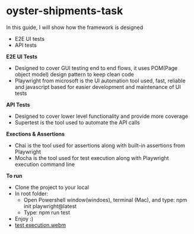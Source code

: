 # oyster-shipments-task
In this guide, I will show how the framework is designed
- E2E UI tests
- API tests

**E2E UI Tests**
- Designed to cover GUI testing end to end flows, it uses POM(Page object model) design pattern to keep clean code
- Playwright from microsoft is the UI automation tool used, fast, reliable and javascript based for easier development and maintenance of UI tests

**API Tests**
- Designed to cover lower level functionality and provide more coverage
- Supertest is the tool used to automate the API calls

**Exections & Assertions**
- Chai is the tool used for assertions along with built-in assertions from Playwright
- Mocha is the tool used for test execution along with Playwright execution command line

**To run**
- Clone the project to your local
- In root folder:
  - Open Powershell window(windoes), terminal (Mac), and type: npm init playwright@latest
  - Type: npm run test
- Enjoy :)
- [test execution.webm](https://user-images.githubusercontent.com/9838164/226177723-b257c117-a9c6-4e59-9104-6b7849c582fa.webm)
